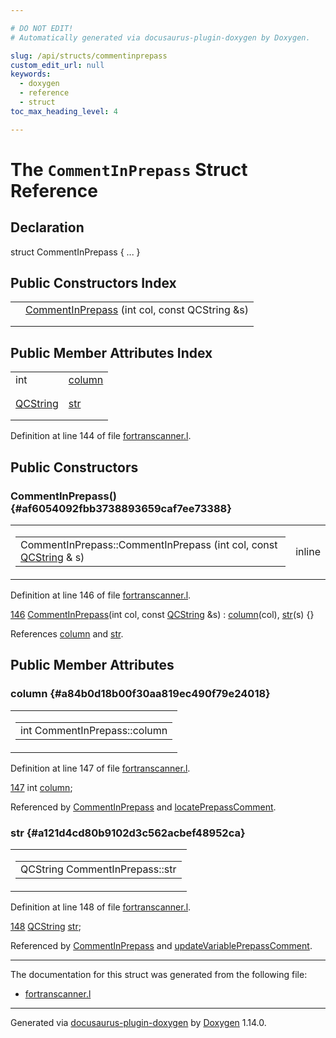 ```yaml
---

# DO NOT EDIT!
# Automatically generated via docusaurus-plugin-doxygen by Doxygen.

slug: /api/structs/commentinprepass
custom_edit_url: null
keywords:
  - doxygen
  - reference
  - struct
toc_max_heading_level: 4

---
```


<div class="doxyPage">

# The `CommentInPrepass` Struct Reference



## Declaration

<div class="doxyDeclaration">
struct CommentInPrepass { ... }
</div>

## Public Constructors Index

<table class="doxyMembersIndex">

<tr class="doxyMemberIndexItem">
<td class="doxyMemberIndexItemType" align="left" valign="top"></td>
<td class="doxyMemberIndexItemName" align="left" valign="top"><a href="#af6054092fbb3738893659caf7ee73388">CommentInPrepass</a> (int col, const QCString &amp;s)</td>
</tr>
<tr class="doxyMemberIndexDescription">
<td class="doxyMemberIndexDescriptionLeft"></td>
<td class="doxyMemberIndexDescriptionRight">
</td>
</tr>
<tr class="doxyMemberIndexSeparator">
<td class="doxyMemberIndexSeparator" colspan="2"></td>
</tr>

</table>

## Public Member Attributes Index

<table class="doxyMembersIndex">

<tr class="doxyMemberIndexItem">
<td class="doxyMemberIndexItemType" align="left" valign="top">int</td>
<td class="doxyMemberIndexItemName" align="left" valign="top"><a href="#a84b0d18b00f30aa819ec490f79e24018">column</a></td>
</tr>
<tr class="doxyMemberIndexDescription">
<td class="doxyMemberIndexDescriptionLeft"></td>
<td class="doxyMemberIndexDescriptionRight">
</td>
</tr>
<tr class="doxyMemberIndexSeparator">
<td class="doxyMemberIndexSeparator" colspan="2"></td>
</tr>

<tr class="doxyMemberIndexItem">
<td class="doxyMemberIndexItemType" align="left" valign="top"><a href="/web-doxygen/docs/api/classes/qcstring">QCString</a></td>
<td class="doxyMemberIndexItemName" align="left" valign="top"><a href="#a121d4cd80b9102d3c562acbef48952ca">str</a></td>
</tr>
<tr class="doxyMemberIndexDescription">
<td class="doxyMemberIndexDescriptionLeft"></td>
<td class="doxyMemberIndexDescriptionRight">
</td>
</tr>
<tr class="doxyMemberIndexSeparator">
<td class="doxyMemberIndexSeparator" colspan="2"></td>
</tr>

</table>


Definition at line 144 of file <a href="/web-doxygen/docs/api/files/src/fortranscanner-l">fortranscanner.l</a>.

<div class="doxySectionDef">

## Public Constructors

### CommentInPrepass() {#af6054092fbb3738893659caf7ee73388}

<div class="doxyMemberItem">
<div class="doxyMemberProto">
<table class="doxyMemberLabels">
<tr class="doxyMemberLabels">
<td class="doxyMemberLabelsLeft">
<table class="doxyMemberName">
<tr>
<td class="doxyMemberName">CommentInPrepass::CommentInPrepass (int col, const <a href="/web-doxygen/docs/api/classes/qcstring">QCString</a> &amp; s)</td>
</tr>
</table>
</td>
<td class="doxyMemberLabelsRight">
<span class="doxyMemberLabels">
<span class="doxyMemberLabel inline">inline</span>
</span>
</td>
</tr>
</table>
</div>
<div class="doxyMemberDoc">



Definition at line 146 of file <a href="/web-doxygen/docs/api/files/src/fortranscanner-l">fortranscanner.l</a>.

<div class="doxyProgramListing">

<div class="doxyCodeLine"><span class="doxyLineNumber"><a href="#af6054092fbb3738893659caf7ee73388">146</a></span><span class="doxyLineContent"><span class="doxyHighlight">  <a href="#af6054092fbb3738893659caf7ee73388">CommentInPrepass</a>(</span><span class="doxyHighlightKeywordType">int</span><span class="doxyHighlight"> col, </span><span class="doxyHighlightKeyword">const</span><span class="doxyHighlight"> <a href="/web-doxygen/docs/api/classes/qcstring">QCString</a> &amp;s) : <a href="#a84b0d18b00f30aa819ec490f79e24018">column</a>(col), <a href="#a121d4cd80b9102d3c562acbef48952ca">str</a>(s) {}</span></span></div>

</div>


References <a href="#a84b0d18b00f30aa819ec490f79e24018">column</a> and <a href="#a121d4cd80b9102d3c562acbef48952ca">str</a>.
</div>
</div>

</div>

<div class="doxySectionDef">

## Public Member Attributes

### column {#a84b0d18b00f30aa819ec490f79e24018}

<div class="doxyMemberItem">
<div class="doxyMemberProto">
<table class="doxyMemberLabels">
<tr class="doxyMemberLabels">
<td class="doxyMemberLabelsLeft">
<table class="doxyMemberName">
<tr>
<td class="doxyMemberName">int CommentInPrepass::column</td>
</tr>
</table>
</td>
</tr>
</table>
</div>
<div class="doxyMemberDoc">



Definition at line 147 of file <a href="/web-doxygen/docs/api/files/src/fortranscanner-l">fortranscanner.l</a>.

<div class="doxyProgramListing">

<div class="doxyCodeLine"><span class="doxyLineNumber"><a href="#a84b0d18b00f30aa819ec490f79e24018">147</a></span><span class="doxyLineContent"><span class="doxyHighlight">  </span><span class="doxyHighlightKeywordType">int</span><span class="doxyHighlight"> <a href="#a84b0d18b00f30aa819ec490f79e24018">column</a>;</span></span></div>

</div>


Referenced by <a href="#af6054092fbb3738893659caf7ee73388">CommentInPrepass</a> and <a href="/web-doxygen/docs/api/files/src/fortranscanner-l/#a58823d73b17b4a3c6b782a7e14904c77">locatePrepassComment</a>.
</div>
</div>

### str {#a121d4cd80b9102d3c562acbef48952ca}

<div class="doxyMemberItem">
<div class="doxyMemberProto">
<table class="doxyMemberLabels">
<tr class="doxyMemberLabels">
<td class="doxyMemberLabelsLeft">
<table class="doxyMemberName">
<tr>
<td class="doxyMemberName">QCString CommentInPrepass::str</td>
</tr>
</table>
</td>
</tr>
</table>
</div>
<div class="doxyMemberDoc">



Definition at line 148 of file <a href="/web-doxygen/docs/api/files/src/fortranscanner-l">fortranscanner.l</a>.

<div class="doxyProgramListing">

<div class="doxyCodeLine"><span class="doxyLineNumber"><a href="#a121d4cd80b9102d3c562acbef48952ca">148</a></span><span class="doxyLineContent"><span class="doxyHighlight">  <a href="/web-doxygen/docs/api/classes/qcstring">QCString</a> <a href="#a121d4cd80b9102d3c562acbef48952ca">str</a>;</span></span></div>

</div>


Referenced by <a href="#af6054092fbb3738893659caf7ee73388">CommentInPrepass</a> and <a href="/web-doxygen/docs/api/files/src/fortranscanner-l/#a9e2f432a75f34796b2cdda24ee7cb9b0">updateVariablePrepassComment</a>.
</div>
</div>

</div>

<hr/>

The documentation for this struct was generated from the following file:

<ul>
<li><a href="/web-doxygen/docs/api/files/src/fortranscanner-l">fortranscanner.l</a></li>
</ul>

<hr/>

<p class="doxyGeneratedBy">Generated via <a href="https://github.com/xpack/docusaurus-plugin-doxygen">docusaurus-plugin-doxygen</a> by <a href="https://www.doxygen.nl">Doxygen</a> 1.14.0.</p>

</div>
